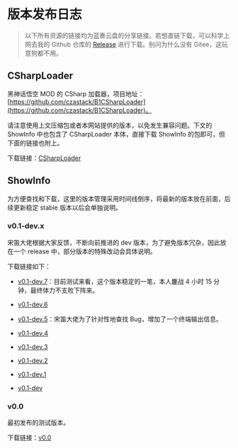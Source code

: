 # 版本发布日志

> 以下所有资源的链接均为蓝奏云盘的分享链接。若想直链下载，可以科学上网去我的 Github 仓库的 [Release](https://github.com/DavidingPlus/b1-showinfo/releases) 进行下载。别问为什么没有 Gitee，这玩意狗都不用。

## CSharpLoader

黑神话悟空 MOD 的 CSharp 加载器，项目地址：[https://github.com/czastack/B1CSharpLoader](https://github.com/czastack/B1CSharpLoader)。

请注意使用上文压缩包或者本网站提供的版本，以免发生兼容问题。下文的 ShowInfo 中也包含了 CSharpLoader 本体，直接下载 ShowInfo 的包即可，但下面的链接也附上。

下载链接：[CSharpLoader](https://lzx0626.lanzouq.com/iiTdO34o371i)

## ShowInfo

为方便查找和下载，这里的版本管理采用时间线倒序，将最新的版本放在前面，后续更新稳定 stable 版本以后会单独说明。

### v0.1-dev.x

宋笛大佬根据大家反馈，不断向前推进的 dev 版本，为了避免版本冗杂，因此放在一个 release 中，部分版本的特殊改动会具体说明。

下载链接如下：

- [v0.1-dev.7](https://lzx0626.lanzouq.com/io07d34o37kh)：目前测试来看，这个版本稳定的一笔，本人鏖战 4 小时 15 分钟，最终体力不支败下阵来。

- [v0.1-dev.6](https://lzx0626.lanzouq.com/iAUEw34o37he)

- [v0.1-dev.5](https://lzx0626.lanzouq.com/iomaR34o37fc)：宋笛大佬为了针对性地查找 Bug，增加了一个终端输出信息。

- [v0.1-dev.4](https://lzx0626.lanzouq.com/i4aMM34o37eb)

- [v0.1-dev.3](https://lzx0626.lanzouq.com/ikIV834o37da)

- [v0.1-dev.2](https://lzx0626.lanzouq.com/iVghs34o37bi)

- [v0.1-dev.1](https://lzx0626.lanzouq.com/i3TyW34o377e)

- [v0.1-dev](https://lzx0626.lanzouq.com/i1PU334o37li)

### v0.0

最初发布的测试版本。

下载链接：[v0.0](https://lzx0626.lanzouq.com/ihh1S34o375c)

